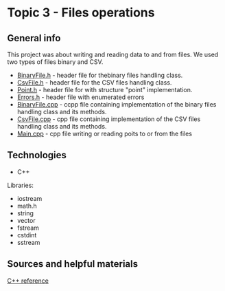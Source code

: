 # Topic 3 - Files operations
## General info
This project was about writing and reading data to and from files. We used two types of files binary and CSV.

* [BinaryFile.h](https://github.com/SSketcher/Objective_Programming---College/blob/main/Topic_3/BinaryFile.h) - header file for thebinary files handling class.
* [CsvFile.h](https://github.com/SSketcher/Objective_Programming---College/blob/main/Topic_3/CsvFile.h) - header file for the CSV files handling class.
* [Point.h](https://github.com/SSketcher/Objective_Programming---College/blob/main/Topic_3/Point.h) - header file for  with structure "point" implementation.
* [Errors.h](https://github.com/SSketcher/Objective_Programming---College/blob/main/Topic_3/Errors.h) - header file with enumerated errors
* [BinaryFile.cpp](https://github.com/SSketcher/Objective_Programming---College/blob/main/Topic_3/BinaryFile.cpp) - ccpp file containing implementation of the binary files handling class and its methods.
* [CsvFile.cpp](https://github.com/SSketcher/Objective_Programming---College/blob/main/Topic_3/CsvFile.cpp) - cpp file containing implementation of the CSV files handling class and its methods.
* [Main.cpp](https://github.com/SSketcher/Objective_Programming---College/blob/main/Topic_3/Main.cpp) - cpp file writing or reading poits to or from the files


## Technologies
* C++

Libraries:
* iostream
* math.h
* string
* vector
* fstream
* cstdint
* sstream

## Sources and helpful materials
[C++ reference](https://en.cppreference.com/w/)
